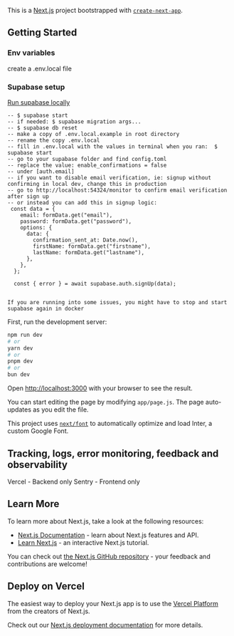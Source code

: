 This is a [Next.js](https://nextjs.org/) project bootstrapped with [`create-next-app`](https://github.com/vercel/next.js/tree/canary/packages/create-next-app).

## Getting Started

### Env variables
create a .env.local file

### Supabase setup
[Run supabase locally](https://supabase.com/docs/guides/cli/local-development?queryGroups=access-method&access-method=kong)
```
-- $ supabase start
-- if needed: $ supabase migration args...
-- $ supabase db reset 
-- make a copy of .env.local.example in root directory
-- rename the copy .env.local
-- fill in .env.local with the values in terminal when you ran:  $ supabase start
-- go to your supabase folder and find config.toml
-- replace the value: enable_confirmations = false
-- under [auth.email] 
-- if you want to disable email verification, ie: signup without confirming in local dev, change this in production
-- go to http://localhost:54324/monitor to confirm email verification after sign up
-- or instead you can add this in signup logic:
 const data = {
    email: formData.get("email"),
    password: formData.get("password"),
    options: {
      data: {
        confirmation_sent_at: Date.now(),
        firstName: formData.get("firstname"),
        lastName: formData.get("lastname"),
      },
    },
  };

  const { error } = await supabase.auth.signUp(data);


If you are running into some issues, you might have to stop and start supabase again in docker
```




First, run the development server:

```bash
npm run dev
# or
yarn dev
# or
pnpm dev
# or
bun dev
```

Open [http://localhost:3000](http://localhost:3000) with your browser to see the result.

You can start editing the page by modifying `app/page.js`. The page auto-updates as you edit the file.

This project uses [`next/font`](https://nextjs.org/docs/basic-features/font-optimization) to automatically optimize and load Inter, a custom Google Font.


## Tracking, logs, error monitoring, feedback and observability

Vercel - Backend only
Sentry - Frontend only

## Learn More

To learn more about Next.js, take a look at the following resources:

- [Next.js Documentation](https://nextjs.org/docs) - learn about Next.js features and API.
- [Learn Next.js](https://nextjs.org/learn) - an interactive Next.js tutorial.

You can check out [the Next.js GitHub repository](https://github.com/vercel/next.js/) - your feedback and contributions are welcome!

## Deploy on Vercel

The easiest way to deploy your Next.js app is to use the [Vercel Platform](https://vercel.com/new?utm_medium=default-template&filter=next.js&utm_source=create-next-app&utm_campaign=create-next-app-readme) from the creators of Next.js.

Check out our [Next.js deployment documentation](https://nextjs.org/docs/deployment) for more details.
